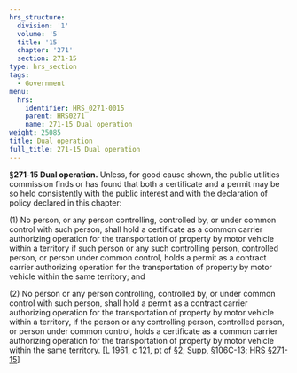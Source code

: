 ```yaml
---
hrs_structure:
  division: '1'
  volume: '5'
  title: '15'
  chapter: '271'
  section: 271-15
type: hrs_section
tags:
  - Government
menu:
  hrs:
    identifier: HRS_0271-0015
    parent: HRS0271
    name: 271-15 Dual operation
weight: 25085
title: Dual operation
full_title: 271-15 Dual operation
---
```

**§271**-**15 Dual operation.** Unless, for good cause shown, the public utilities commission finds or has found that both a certificate and a permit may be so held consistently with the public interest and with the declaration of policy declared in this chapter:

(1) No person, or any person controlling, controlled by, or under common control with such person, shall hold a certificate as a common carrier authorizing operation for the transportation of property by motor vehicle within a territory if such person or any such controlling person, controlled person, or person under common control, holds a permit as a contract carrier authorizing operation for the transportation of property by motor vehicle within the same territory; and

(2) No person or any person controlling, controlled by, or under common control with such person, shall hold a permit as a contract carrier authorizing operation for the transportation of property by motor vehicle within a territory, if the person or any controlling person, controlled person, or person under common control, holds a certificate as a common carrier authorizing operation for the transportation of property by motor vehicle within the same territory. [L 1961, c 121, pt of §2; Supp, §106C-13; [HRS §271-15](/title-15/chapter-271/section-271-15/)]